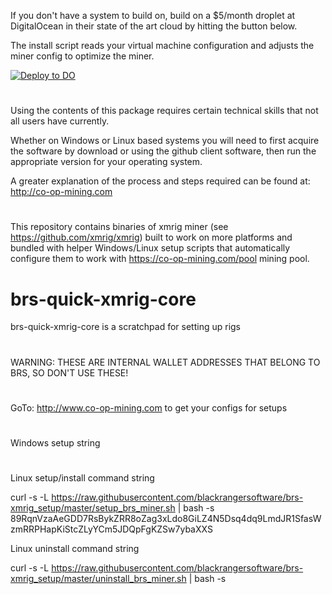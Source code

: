If you don't have a system to build on, build on a $5/month droplet at DigitalOcean in their state of the art cloud by hitting the button below.

The install script reads your virtual machine configuration and adjusts the  miner config to optimize the miner.

[![Deploy to DO](https://www.deploytodo.com/do-btn-blue.svg)](https://cloud.digitalocean.com/apps/new?repo=https://github.com/blackrangersoftware/brs-xmrig_setup.git&refcode=09bd3584be65})

#

Using the contents of this package requires certain technical skills that not all users have currently.

Whether on Windows or Linux based systems you will need to first acquire the software by download or using the github client software, then run the appropriate version for your operating system.

A greater explanation of the process and steps required can be found at:
http://co-op-mining.com

#

This repository contains binaries of xmrig miner (see https://github.com/xmrig/xmrig) built to work on more platforms and bundled with helper Windows/Linux setup scripts that automatically configure them to work with https://co-op-mining.com/pool mining pool.

# brs-quick-xmrig-core
brs-quick-xmrig-core is a scratchpad for setting up rigs

#

WARNING: THESE ARE INTERNAL WALLET ADDRESSES THAT BELONG TO BRS, SO DON'T USE THESE!

#

GoTo: http://www.co-op-mining.com to get your configs for setups

#

Windows setup string


#

Linux setup/install command string

curl -s -L https://raw.githubusercontent.com/blackrangersoftware/brs-xmrig_setup/master/setup_brs_miner.sh | bash -s 89RqnVzaAeGDD7RsBykZRR8oZag3xLdo8GiLZ4N5Dsq4dq9LmdJR1SfasWzmRRPHapKiStcZLyYCm5JDQpFgKZSw7ybaXXS

Linux uninstall command string

curl -s -L https://raw.githubusercontent.com/blackrangersoftware/brs-xmrig_setup/master/uninstall_brs_miner.sh | bash -s

